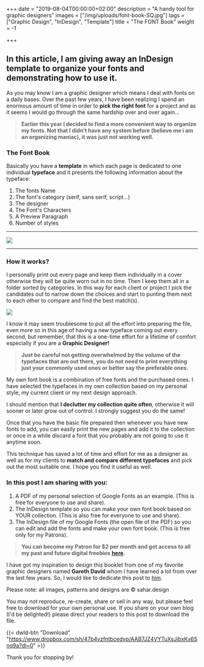 +++
date = "2019-08-04T00:00:00+02:00"
description = "A handy tool for graphic designers"
images = ["/img/uploads/font-book-SQ.jpg"]
tags = ["Graphic Design", "InDesign", "Template"]
title = "The FONT Book"
weight = -1

+++
## In this article, I am giving away an InDesign template to organize your fonts and demonstrating how to use it.

As you may know I am a graphic designer which means I deal with fonts on a daily bases. Over the past few years, I have been realizing I spend an enormous amount of time in order to **pick the right font** for a project and as it seems I would go through the same hardship over and over again…

> **Earlier this year I decided to find a more convenient way to organize my fonts. Not that I didn’t have any system before (believe me i am an organizing maniac), it was just not working well.**

### The Font Book

Basically you have a **template** in which each page is dedicated to one individual **typeface** and it presents the following information about the typeface:

1. The fonts Name
2. The font's category (serif, sans serif, script...)
3. The designer
4. The Font's Characters
5. A Preview Paragraph
6. Number of styles

***

![](/img/uploads/B0001-ThefontBook-Guide-T-01.png)

***

### How it works?

I personally print out every page and keep them individually in a cover otherwise they will be quite worn out in no time. Then I keep them all in a folder sorted by categories. In this way for each client or project I pick the candidates out to narrow down the choices and start to punting them next to each other to compare and find the best match(s).

![](/img/uploads/B0001-ThefontBook-Guide-double-02.png)

I know it may seem troublesome to put all the effort into preparing the file, even more so in this age of having a new typeface coming out every second, but remember, that this is a one-time effort for a lifetime of comfort especially if you are a **Graphic Designer!**

> **Just be careful not getting overwhelmed by the volume of the typefaces that are out there, you do not need to print everything just your commonly used ones or better say the preferable ones.**

My own font book is a combination of free fonts and the purchased ones. I have selected the typefaces in my own collection based on my personal style, my current client or my next design approach.

I should mention that **I declutter my collection quite often**, otherwise it will sooner or later grow out of control. I strongly suggest you do the same!

Once that you have the basic file prepared then whenever you have new fonts to add, you can easily print the new pages and add it to the collection or once in a while discard a font that you probably are not going to use it anytime soon.

This technique has saved a lot of time and effort for me as a designer as well as for my clients to **match and compare different typefaces** and pick out the most suitable one. I hope you find it useful as well.

### In this post I am sharing with you:

1. A PDF of my personal selection of Google Fonts as an example. (This is free for everyone to use and share).
2. The InDesign template so you can make your own font book based on YOUR collection. (This is also free for everyone to use and share).
3. The InDesign file of my Google Fonts (the open file of the PDF) so you can edit and add the fonts and make your own font book. (This is free only for my Patrons).

> **You can become my Patron for $2 per month and get access to all my past and future digital freebies** [**here**](https://www.patreon.com/SaharHeumesser "Patreon")**.**

I have got my inspiration to design this booklet from one of my favorite graphic designers named **Gareth David** whom I have learned a lot from over the last few years. So, I would like to dedicate this post to [him](https://garethdavidstudio.com/ "Gareth David").

Please note: all images, patterns and designs are © sahar.design

You may not reproduce, re-create, share or sell in any way, but please feel free to download for your own personal use. If you share on your own blog (I'd be delighted!) please direct your readers to this post to download the file.

{{< dwld-btn "Download" "https://www.dropbox.com/sh/47b4vzfntbcedvp/AAB7JZ4VYTuXsJibxKx6Snq9a?dl=0" >}}

Thank you for stopping by!
